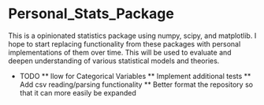 # Personal_Stats_Package
This is a opinionated statistics package using numpy, scipy, and matplotlib. I hope to start replacing functionality from these packages with personal implementations of them over time. This will be used to evaluate and deepen understanding of various statistical models and theories. 


* TODO
** llow for Categorical Variables
** Implement additional tests
** Add csv reading/parsing functionality
** Better format the repository so that it can more easily be expanded
